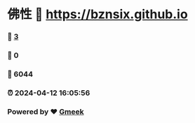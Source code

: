 # 佛性 :link: https://bznsix.github.io 
### :page_facing_up: [3](https://bznsix.github.io/tag.html) 
### :speech_balloon: 0 
### :hibiscus: 6044 
### :alarm_clock: 2024-04-12 16:05:56 
### Powered by :heart: [Gmeek](https://github.com/Meekdai/Gmeek)

